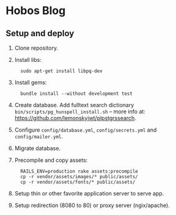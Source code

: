 # Hobos Blog

## Setup and deploy

1. Clone repository.

2. Install libs:
    ```
      sudo apt-get install libpq-dev 
    ```

3. Install gems:
    ```
      bundle install --without development test
    ```

3. Create database. Add fulltext search dictionary `bin/scripts/pg_hunspell_install.sh` &ndash; more info at: <https://github.com/lemonskyjwt/plpstgrssearch>.

4. Configure `config/database.yml`, `config/secrets.yml` and `config/mailer.yml`.

5. Migrate database.

6. Precompile and copy assets:
    ```
      RAILS_ENV=production rake assets:precompile
      cp -r vendor/assets/images/* public/assets/
      cp -r vendor/assets/fonts/* public/assets/
    ```
    
7. Setup thin or other favorite application server to
serve app.

8. Setup redirection (8080 to 80) or proxy server (ngix/apache).